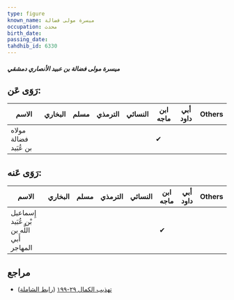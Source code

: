 ```yaml
---
type: figure
known_name: ميسرة مولى فضالة
occupation: محدث
birth_date:
passing_date:
tahdhib_id: 6330
---
```

##### ميسرة مولى فضالة بن عبيد الأنصاري دمشقي

## رَوَى عَن:
| الاسم                 | البخاري | مسلم | الترمذي | النسائي | ابن ماجه | أبي داود | Others |
| --------------------- | ------- | ---- | ------- | ------- | -------- | -------- | ------ |
| مولاه فضالة بن عُبَيد |         |      |         |         | ✔        |          |        |
## رَوَى عَنه:
| الاسم                                      | البخاري | مسلم | الترمذي | النسائي | ابن ماجه | أبي داود | Others |
| ------------------------------------------ | ------- | ---- | ------- | ------- | -------- | -------- | ------ |
| إِسماعيل بْن عُبَيد اللَّه بن أَبي المهاجر |         |      |         |         | ✔        |          |        |
## مراجع
- [تهذيب الكمال ٢٩-١٩٩](obsidian://open?vault=Tahdhib-al-Kamal&file=Figures/٦٣٣٠-ميسرة%20مولى%20فضالة%20بن%20عبيد%20الأنصاري%20دمشقي) ([رابط الشاملة](https://shamela.ws/book/3722/15770))